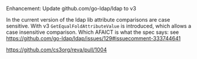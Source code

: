 Enhancement: Update github.com/go-ldap/ldap to v3

In the current version of the ldap lib attribute comparisons are case sensitive. With v3 `GetEqualFoldAttributeValue` is introduced, which allows a case insensitive comparison. Which AFAICT is what the spec says: see https://github.com/go-ldap/ldap/issues/129#issuecomment-333744641

https://github.com/cs3org/reva/pull/1004
